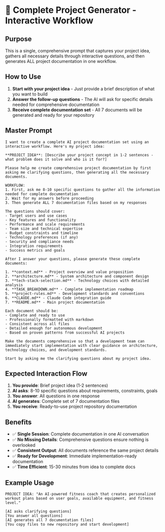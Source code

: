 # 🚀 Complete Project Generator - Interactive Workflow

## Purpose

This is a single, comprehensive prompt that captures your project idea, gathers all necessary details through interactive questions, and then generates ALL project documentation in one workflow.

## How to Use

1. **Start with your project idea** - Just provide a brief description of what you want to build
2. **Answer the follow-up questions** - The AI will ask for specific details needed for comprehensive documentation
3. **Receive complete documentation set** - All 7 documents will be generated and ready for your repository

## Master Prompt

```
I want to create a complete AI project documentation set using an interactive workflow. Here's my project idea:

**PROJECT IDEA**: [Describe your project concept in 1-2 sentences - what problem does it solve and who is it for?]

Please help me create comprehensive project documentation by first asking me clarifying questions, then generating all the necessary documents.

WORKFLOW:
1. First, ask me 8-10 specific questions to gather all the information needed for complete documentation
2. Wait for my answers before proceeding
3. Then generate ALL 7 documentation files based on my responses

The questions should cover:
- Target users and use cases
- Key features and functionality
- Performance and scale requirements
- Team size and technical expertise
- Budget constraints and timeline
- Technology preferences (if any)
- Security and compliance needs
- Integration requirements
- Success metrics and goals

After I answer your questions, please generate these complete documents:

1. **context.md** - Project overview and value proposition
2. **architecture.md** - System architecture and component design
3. **tech-stack-selection.md** - Technology choices with detailed analysis
4. **TASK_BREAKDOWN.md** - Complete implementation roadmap
5. **project-rules.md** - Development standards and conventions
6. **CLAUDE.md** - Claude Code integration guide
7. **README.md** - Main project documentation

Each document should be:
- Complete and ready to use
- Professionally formatted with markdown
- Consistent across all files
- Detailed enough for autonomous development
- Based on proven patterns from successful AI projects

Make the documents comprehensive so that a development team can immediately start implementation with clear guidance on architecture, technology choices, and development standards.

Start by asking me the clarifying questions about my project idea.
```

## Expected Interaction Flow

1. **You provide**: Brief project idea (1-2 sentences)
2. **AI asks**: 8-10 specific questions about requirements, constraints, goals
3. **You answer**: All questions in one response
4. **AI generates**: Complete set of 7 documentation files
5. **You receive**: Ready-to-use project repository documentation

## Benefits

- ✅ **Single Session**: Complete documentation in one AI conversation
- ✅ **No Missing Details**: Comprehensive questions ensure nothing is overlooked
- ✅ **Consistent Output**: All documents reference the same project details
- ✅ **Ready for Development**: Immediate implementation-ready documentation
- ✅ **Time Efficient**: 15-30 minutes from idea to complete docs

## Example Usage

```
PROJECT IDEA: "An AI-powered fitness coach that creates personalized workout plans based on user goals, available equipment, and fitness level."

[AI asks clarifying questions]
[You answer all questions]
[AI generates all 7 documentation files]
[You copy files to new repository and start development]
```
